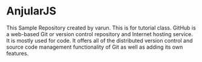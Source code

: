 # AnjularJS
This Sample Repository created by varun.
This is for tutorial class.
GitHub is a web-based Git or version control repository and Internet hosting service. It is mostly used for code. It offers all of the distributed version control and source code management functionality of Git as well as adding its own features.
